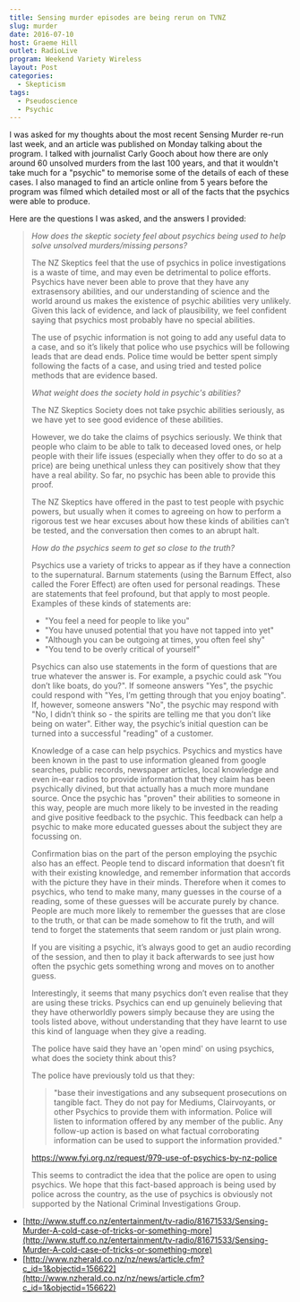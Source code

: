 ```yaml
---
title: Sensing murder episodes are being rerun on TVNZ
slug: murder
date: 2016-07-10
host: Graeme Hill
outlet: RadioLive
program: Weekend Variety Wireless
layout: Post
categories:
  - Skepticism
tags:
  - Pseudoscience
  - Psychic
---
```


I was asked for my thoughts about the most recent Sensing Murder re-run last week, and an article was published on Monday talking about the program. I talked with journalist Carly Gooch about how there are only around 60 unsolved murders from the last 100 years, and that it wouldn't take much for a "psychic" to memorise some of the details of each of these cases. I also managed to find an article online from 5 years before the program was filmed which detailed most or all of the facts that the psychics were able to produce.

<!-- more -->

Here are the questions I was asked, and the answers I provided:

> _How does the skeptic society feel about psychics being used to help solve unsolved murders/missing persons?_
>
> The NZ Skeptics feel that the use of psychics in police investigations is a waste of time, and may even be detrimental to police efforts. Psychics have never been able to prove that they have any extrasensory abilities, and our understanding of science and the world around us makes the existence of psychic abilities very unlikely. Given this lack of evidence, and lack of plausibility, we feel confident saying that psychics most probably have no special abilities.
>
> The use of psychic information is not going to add any useful data to a case, and so it’s likely that police who use psychics will be following leads that are dead ends. Police time would be better spent simply following the facts of a case, and using tried and tested police methods that are evidence based.
>
> _What weight does the society hold in psychic's abilities?_
>
> The NZ Skeptics Society does not take psychic abilities seriously, as we have yet to see good evidence of these abilities.
>
> However, we do take the claims of psychics seriously. We think that people who claim to be able to talk to deceased loved ones, or help people with their life issues (especially when they offer to do so at a price) are being unethical unless they can positively show that they have a real ability. So far, no psychic has been able to provide this proof.
>
> The NZ Skeptics have offered in the past to test people with psychic powers, but usually when it comes to agreeing on how to perform a rigorous test we hear excuses about how these kinds of abilities can’t be tested, and the conversation then comes to an abrupt halt.
>
> _How do the psychics seem to get so close to the truth?_
>
> Psychics use a variety of tricks to appear as if they have a connection to the supernatural. Barnum statements (using the Barnum Effect, also called the Forer Effect) are often used for personal readings. These are statements that feel profound, but that apply to most people. Examples of these kinds of statements are:
>
> - "You feel a need for people to like you"
> - "You have unused potential that you have not tapped into yet"
> - "Although you can be outgoing at times, you often feel shy"
> - "You tend to be overly critical of yourself"
>
> Psychics can also use statements in the form of questions that are true whatever the answer is. For example, a psychic could ask "You don’t like boats, do you?". If someone answers "Yes", the psychic could respond with "Yes, I’m getting through that you enjoy boating". If, however, someone answers "No", the psychic may respond with "No, I didn’t think so - the spirits are telling me that you don’t like being on water". Either way, the psychic’s initial question can be turned into a successful "reading" of a customer.
>
> Knowledge of a case can help psychics. Psychics and mystics have been known in the past to use information gleaned from google searches, public records, newspaper articles, local knowledge and even in-ear radios to provide information that they claim has been psychically divined, but that actually has a much more mundane source. Once the psychic has "proven" their abilities to someone in this way, people are much more likely to be invested in the reading and give positive feedback to the psychic. This feedback can help a psychic to make more educated guesses about the subject they are focussing on.
>
> Confirmation bias on the part of the person employing the psychic also has an effect. People tend to discard information that doesn’t fit with their existing knowledge, and remember information that accords with the picture they have in their minds. Therefore when it comes to psychics, who tend to make many, many guesses in the course of a reading, some of these guesses will be accurate purely by chance. People are much more likely to remember the guesses that are close to the truth, or that can be made somehow to fit the truth, and will tend to forget the statements that seem random or just plain wrong.
>
> If you are visiting a psychic, it’s always good to get an audio recording of the session, and then to play it back afterwards to see just how often the psychic gets something wrong and moves on to another guess.
>
> Interestingly, it seems that many psychics don’t even realise that they are using these tricks. Psychics can end up genuinely believing that they have otherworldly powers simply because they are using the tools listed above, without understanding that they have learnt to use this kind of language when they give a reading.
>
> The police have said they have an 'open mind' on using psychics, what does the society think about this?
>
> The police have previously told us that they:
>
> > "base their investigations and any subsequent prosecutions on tangible fact. They do not pay for Mediums, Clairvoyants, or other Psychics to provide them with information. Police will listen to information offered by any member of the public. Any follow-up action is based on what factual corroborating information can be used to support the information provided."
>
> https://www.fyi.org.nz/request/979-use-of-psychics-by-nz-police
>
> This seems to contradict the idea that the police are open to using psychics. We hope that this fact-based approach is being used by police across the country, as the use of psychics is obviously not supported by the National Criminal Investigations Group.

- [http://www.stuff.co.nz/entertainment/tv-radio/81671533/Sensing-Murder-A-cold-case-of-tricks-or-something-more](http://www.stuff.co.nz/entertainment/tv-radio/81671533/Sensing-Murder-A-cold-case-of-tricks-or-something-more)
- [http://www.nzherald.co.nz/nz/news/article.cfm?c_id=1&objectid=156622](http://www.nzherald.co.nz/nz/news/article.cfm?c_id=1&objectid=156622)
